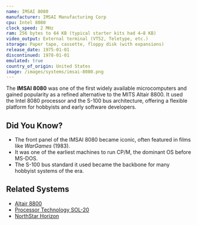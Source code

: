 ```yaml
---
name: IMSAI 8080
manufacturer: IMSAI Manufacturing Corp
cpu: Intel 8080
clock_speed: 2 MHz
ram: 256 bytes to 64 KB (typical starter kits had 4–8 KB)
video_output: External terminal (VT52, Teletype, etc.)
storage: Paper tape, cassette, floppy disk (with expansions)
release_date: 1975-01-01
discontinued: 1978-01-01
emulated: true
country_of_origin: United States
image: /images/systems/imsai-8080.png
---
```


The **IMSAI 8080** was one of the first widely available microcomputers and gained popularity as a refined alternative to the MITS Altair 8800. It used the Intel 8080 processor and the S-100 bus architecture, offering a flexible platform for hobbyists and early software developers.

## Did You Know?

- The front panel of the IMSAI 8080 became iconic, often featured in films like *WarGames* (1983).
- It was one of the earliest machines to run CP/M, the dominant OS before MS-DOS.
- The S-100 bus standard it used became the backbone for many hobbyist systems of the era.

## Related Systems

- [Altair 8800](./altair-8800)
- [Processor Technology SOL-20](./sol-20)
- [NorthStar Horizon](./northstar-horizon)
